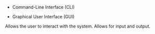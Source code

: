 

- Command-Line Interface (CLI)
    
- Graphical User Interface (GUI)


Allows the user to interact with the system. Allows for input and output.